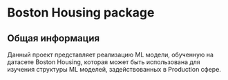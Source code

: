 # Boston Housing package

## Общая информация

Данный проект представляет реализацию ML модели, обученную на датасете Boston Housing, которая может быть использована для изучения структуры ML моделей, задействованных в Production сфере.

